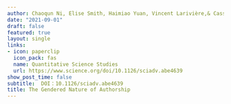 ```yaml
---
author: Chaoqun Ni, Elise Smith, Haimiao Yuan, Vincent Larivière,& Cassidy R. Sugimoto
date: "2021-09-01"
draft: false
featured: true
layout: single
links:
- icon: paperclip
  icon_pack: fas
  name: Quantitative Science Studies
  url: https://www.science.org/doi/10.1126/sciadv.abe4639
show_post_time: false
subtitle:  DOI：10.1126/sciadv.abe4639
title: The Gendered Nature of Authorship
---
```

